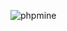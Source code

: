 
![phpmine](https://cloud.githubusercontent.com/assets/28599276/26448116/ecdc88b0-414b-11e7-8ea7-8012f0ef7f24.png)
